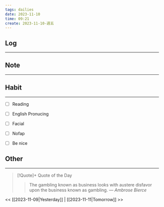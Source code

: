 ```yaml
---
tags: dailies  
date: 2023-11-10
time: 09:21
create: 2023-11-10-週五
---
```


## Log
---


## Note
---


## Habit
---
- [ ] Reading
- [ ] English Pronucing
- [ ] Facial
- [ ] Nofap
- [ ] Be nice


## Other
---

> [!Quote]+ Quote of the Day
> > The gambling known as business looks with austere disfavor upon the business known as gambling.
> — <cite>Ambrose Bierce</cite>

<< [[2023-11-09|Yesterday]] | [[2023-11-11|Tomorrow]] >>